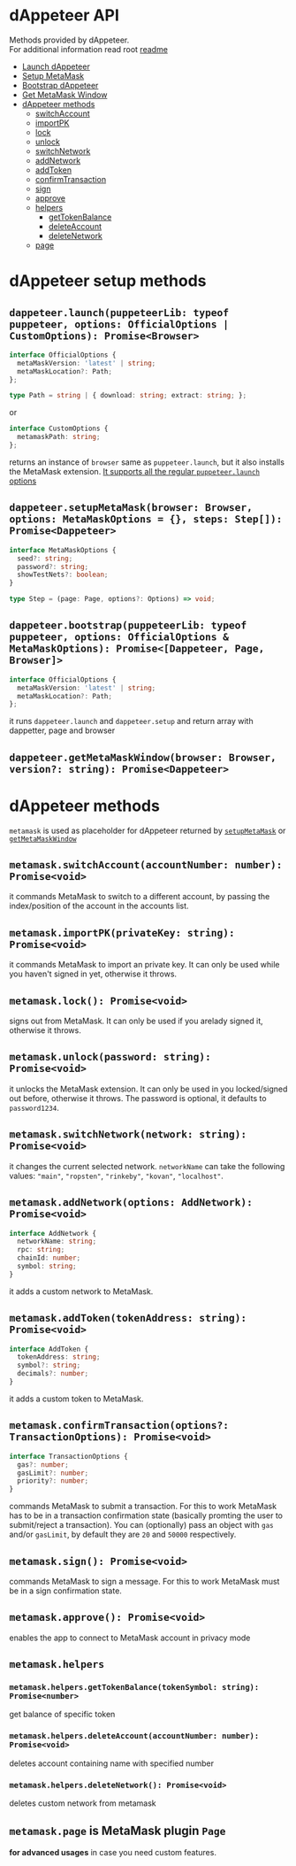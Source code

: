 # dAppeteer API

Methods provided by dAppeteer.  
For additional information read root [readme](../README.md)

- [Launch dAppeteer](#launch)
- [Setup MetaMask](#setup)
- [Bootstrap dAppeteer](#bootstrap)
- [Get MetaMask Window](#getMetaMask)
- [dAppeteer methods](#methods)
  - [switchAccount](#switchAccount)
  - [importPK](#importPK)
  - [lock](#lock)
  - [unlock](#unlock)
  - [switchNetwork](#switchNetwork)
  - [addNetwork](#addNetwork)
  - [addToken](#addToken)
  - [confirmTransaction](#confirmTransaction)
  - [sign](#sign)
  - [approve](#approve)
  - [helpers](#helpers)
    - [getTokenBalance](#getTokenBalance)
    - [deleteAccount](#deleteAccount)
    - [deleteNetwork](#deleteNetwork)
  - [page](#page)

# dAppeteer setup methods

<a name="launch"></a>
## `dappeteer.launch(puppeteerLib: typeof puppeteer, options: OfficialOptions | CustomOptions): Promise<Browser>`
```typescript
interface OfficialOptions {
  metaMaskVersion: 'latest' | string;
  metaMaskLocation?: Path;
};

type Path = string | { download: string; extract: string; };
```
or 
```typescript
interface CustomOptions {
  metamaskPath: string;
};
```

returns an instance of `browser` same as `puppeteer.launch`, but it also installs the MetaMask extension. [It supports all the regular `puppeteer.launch` options](https://github.com/puppeteer/puppeteer/blob/v5.5.0/docs/api.md#puppeteerlaunchoptions)

<a name="setup"></a>
## `dappeteer.setupMetaMask(browser: Browser, options: MetaMaskOptions = {}, steps: Step[]): Promise<Dappeteer>`
```typescript
interface MetaMaskOptions {
  seed?: string;
  password?: string;
  showTestNets?: boolean;
}
```

```typescript
type Step = (page: Page, options?: Options) => void;
```

<a name="bootstrap"><a/>
## `dappeteer.bootstrap(puppeteerLib: typeof puppeteer, options: OfficialOptions & MetaMaskOptions): Promise<[Dappeteer, Page, Browser]>`
```typescript
interface OfficialOptions {
  metaMaskVersion: 'latest' | string;
  metaMaskLocation?: Path;
};
```
it runs `dappeteer.launch` and `dappeteer.setup` and return array with dappetter, page and browser

<a name="getMetaMask"></a>
## `dappeteer.getMetaMaskWindow(browser: Browser, version?: string): Promise<Dappeteer>`

<a name="methods"></a>
# dAppeteer methods
`metamask` is used as placeholder for dAppeteer returned by [`setupMetaMask`](setup) or [`getMetaMaskWindow`](getMetaMask)


<a name="switchAccount"></a>
## `metamask.switchAccount(accountNumber: number): Promise<void>`  
it commands MetaMask to switch to a different account, by passing the index/position of the account in the accounts list.

<a name="importPK"></a>
## `metamask.importPK(privateKey: string): Promise<void>`  
it commands MetaMask to import an private key. It can only be used while you haven't signed in yet, otherwise it throws.

<a name="lock"></a>
## `metamask.lock(): Promise<void>`  
signs out from MetaMask. It can only be used if you arelady signed it, otherwise it throws.

<a name="unlock"></a>
## `metamask.unlock(password: string): Promise<void>`  
it unlocks the MetaMask extension. It can only be used in you locked/signed out before, otherwise it throws. The password is optional, it defaults to `password1234`.

<a name="switchNetwork"></a>
## `metamask.switchNetwork(network: string): Promise<void>`  
it changes the current selected network. `networkName` can take the following values: `"main"`, `"ropsten"`, `"rinkeby"`, `"kovan"`, `"localhost"`.

<a name="addNetwork"></a>
## `metamask.addNetwork(options: AddNetwork): Promise<void>`
```typescript
interface AddNetwork {
  networkName: string;
  rpc: string;
  chainId: number;
  symbol: string;
}
```
it adds a custom network to MetaMask.

<a name="addToken"></a>
## `metamask.addToken(tokenAddress: string): Promise<void>`
```typescript
interface AddToken {
  tokenAddress: string;
  symbol?: string;
  decimals?: number;
}
```
it adds a custom token to MetaMask.  

<a name="confirmTransaction"></a>
## `metamask.confirmTransaction(options?: TransactionOptions): Promise<void>`
```typescript
interface TransactionOptions {
  gas?: number;
  gasLimit?: number;
  priority?: number;
}
```
commands MetaMask to submit a transaction. For this to work MetaMask has to be in a transaction confirmation state (basically promting the user to submit/reject a transaction). You can (optionally) pass an object with `gas` and/or `gasLimit`, by default they are `20` and `50000` respectively.


<a name="sign"></a>
## `metamask.sign(): Promise<void>`  
commands MetaMask to sign a message. For this to work MetaMask must be in a sign confirmation state.

<a name="approve"></a>
## `metamask.approve(): Promise<void>`  
enables the app to connect to MetaMask account in privacy mode

<a name="helpers"></a>
## `metamask.helpers`

<a name="getTokenBalance"></a>
### `metamask.helpers.getTokenBalance(tokenSymbol: string): Promise<number>`
get balance of specific token

<a name="deleteAccount"></a>
### `metamask.helpers.deleteAccount(accountNumber: number): Promise<void>`
deletes account containing name with specified number

<a name="deleteNetwork"></a>
### `metamask.helpers.deleteNetwork(): Promise<void>`
deletes custom network from metamask

<a name="page"></a>
## `metamask.page` is MetaMask plugin `Page`
**for advanced usages** in case you need custom features.
